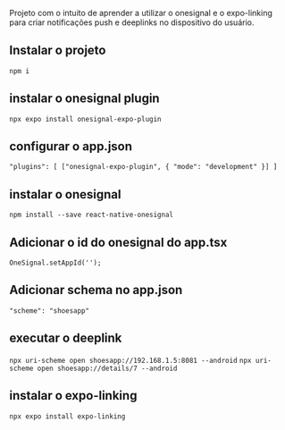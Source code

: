 Projeto com o intuito de aprender a utilizar o onesignal e o expo-linking para criar notificações push e deeplinks no dispositivo do usuário.

## Instalar o projeto
`npm i`

## instalar o onesignal plugin
`npx expo install onesignal-expo-plugin`

## configurar o app.json
`
  "plugins": [
      ["onesignal-expo-plugin",
      {
        "mode": "development"
      }]
    ]
`

## instalar o onesignal
`npm install --save react-native-onesignal`

## Adicionar o id do onesignal do app.tsx
`OneSignal.setAppId('');`

## Adicionar schema no app.json
`"scheme": "shoesapp"`

## executar o deeplink
`npx uri-scheme open shoesapp://192.168.1.5:8081 --android`
`npx uri-scheme open shoesapp://details/7 --android`

## instalar o expo-linking
`npx expo install expo-linking`